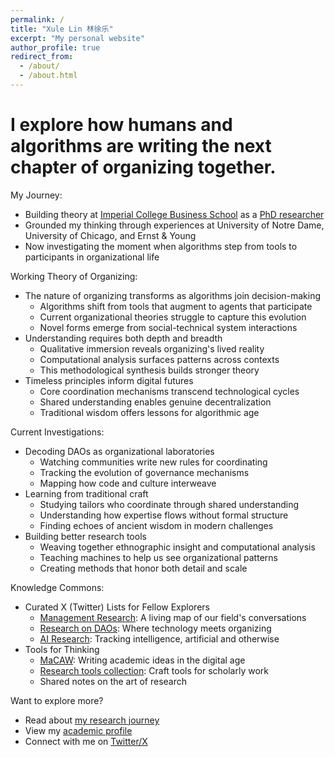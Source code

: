 ```yaml
---
permalink: /
title: "Xule Lin 林徐乐"
excerpt: "My personal website"
author_profile: true
redirect_from:
  - /about/
  - /about.html
---
```


# I explore how humans and algorithms are writing the next chapter of organizing together.

My Journey:
* Building theory at [Imperial College Business School](https://www.imperial.ac.uk/business-school/faculty-research/academic-areas/management-entrepreneurship/) as a [PhD researcher](https://www.imperial.ac.uk/people/xule.lin)
* Grounded my thinking through experiences at University of Notre Dame, University of Chicago, and Ernst & Young
* Now investigating the moment when algorithms step from tools to participants in organizational life

Working Theory of Organizing:
* The nature of organizing transforms as algorithms join decision-making
    * Algorithms shift from tools that augment to agents that participate
    * Current organizational theories struggle to capture this evolution
    * Novel forms emerge from social-technical system interactions
* Understanding requires both depth and breadth
    * Qualitative immersion reveals organizing's lived reality
    * Computational analysis surfaces patterns across contexts
    * This methodological synthesis builds stronger theory
* Timeless principles inform digital futures
    * Core coordination mechanisms transcend technological cycles
    * Shared understanding enables genuine decentralization
    * Traditional wisdom offers lessons for algorithmic age

Current Investigations:
* Decoding DAOs as organizational laboratories
    * Watching communities write new rules for coordinating
    * Tracking the evolution of governance mechanisms
    * Mapping how code and culture interweave
* Learning from traditional craft
    * Studying tailors who coordinate through shared understanding
    * Understanding how expertise flows without formal structure
    * Finding echoes of ancient wisdom in modern challenges
* Building better research tools
    * Weaving together ethnographic insight and computational analysis
    * Teaching machines to help us see organizational patterns
    * Creating methods that honor both detail and scale

Knowledge Commons:
* Curated X (Twitter) Lists for Fellow Explorers
    * [Management Research](https://twitter.com/i/lists/1186983495517773825): A living map of our field's conversations
    * [Research on DAOs](https://twitter.com/i/lists/1176535611269898240): Where technology meets organizing
    * [AI Research](https://twitter.com/i/lists/1761815451116413191): Tracking intelligence, artificial and otherwise
* Tools for Thinking
    * [MaCAW](https://linxule.com/posts/2023/10/macaw/): Writing academic ideas in the digital age
    * [Research tools collection](https://github.com/linxule/themes): Craft tools for scholarly work
    * Shared notes on the art of research

Want to explore more?
* Read about [my research journey](https://linxule.com/posts/2020/05/so-what-are-you-studying/)
* View my [academic profile](https://www.imperial.ac.uk/people/xule.lin)
* Connect with me on [Twitter/X](https://twitter.com/linxule)
